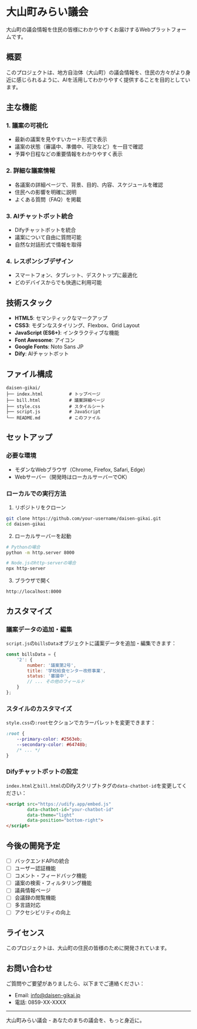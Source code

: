 # 大山町みらい議会

大山町の議会情報を住民の皆様にわかりやすくお届けするWebプラットフォームです。

## 概要

このプロジェクトは、地方自治体（大山町）の議会情報を、住民の方々がより身近に感じられるように、AIを活用してわかりやすく提供することを目的としています。

## 主な機能

### 1. 議案の可視化
- 最新の議案を見やすいカード形式で表示
- 議案の状態（審議中、準備中、可決など）を一目で確認
- 予算や日程などの重要情報をわかりやすく表示

### 2. 詳細な議案情報
- 各議案の詳細ページで、背景、目的、内容、スケジュールを確認
- 住民への影響を明確に説明
- よくある質問（FAQ）を掲載

### 3. AIチャットボット統合
- Difyチャットボットを統合
- 議案について自由に質問可能
- 自然な対話形式で情報を取得

### 4. レスポンシブデザイン
- スマートフォン、タブレット、デスクトップに最適化
- どのデバイスからでも快適に利用可能

## 技術スタック

- **HTML5**: セマンティックなマークアップ
- **CSS3**: モダンなスタイリング、Flexbox、Grid Layout
- **JavaScript (ES6+)**: インタラクティブな機能
- **Font Awesome**: アイコン
- **Google Fonts**: Noto Sans JP
- **Dify**: AIチャットボット

## ファイル構成

```
daisen-gikai/
├── index.html          # トップページ
├── bill.html           # 議案詳細ページ
├── style.css           # スタイルシート
├── script.js           # JavaScript
└── README.md           # このファイル
```

## セットアップ

### 必要な環境
- モダンなWebブラウザ（Chrome, Firefox, Safari, Edge）
- Webサーバー（開発時はローカルサーバーでOK）

### ローカルでの実行方法

1. リポジトリをクローン
```bash
git clone https://github.com/your-username/daisen-gikai.git
cd daisen-gikai
```

2. ローカルサーバーを起動
```bash
# Pythonの場合
python -m http.server 8000

# Node.jsのhttp-serverの場合
npx http-server
```

3. ブラウザで開く
```
http://localhost:8000
```

## カスタマイズ

### 議案データの追加・編集

`script.js`の`billsData`オブジェクトに議案データを追加・編集できます：

```javascript
const billsData = {
    '2': {
        number: '議案第2号',
        title: '学校給食センター改修事業',
        status: '審議中',
        // ... その他のフィールド
    }
};
```

### スタイルのカスタマイズ

`style.css`の`:root`セクションでカラーパレットを変更できます：

```css
:root {
    --primary-color: #2563eb;
    --secondary-color: #64748b;
    /* ... */
}
```

### Difyチャットボットの設定

`index.html`と`bill.html`のDifyスクリプトタグの`data-chatbot-id`を変更してください：

```html
<script src="https://udify.app/embed.js"
        data-chatbot-id="your-chatbot-id"
        data-theme="light"
        data-position="bottom-right">
</script>
```

## 今後の開発予定

- [ ] バックエンドAPIの統合
- [ ] ユーザー認証機能
- [ ] コメント・フィードバック機能
- [ ] 議案の検索・フィルタリング機能
- [ ] 議員情報ページ
- [ ] 会議録の閲覧機能
- [ ] 多言語対応
- [ ] アクセシビリティの向上

## ライセンス

このプロジェクトは、大山町の住民の皆様のために開発されています。

## お問い合わせ

ご質問やご要望がありましたら、以下までご連絡ください：

- Email: info@daisen-gikai.jp
- 電話: 0859-XX-XXXX

---

大山町みらい議会 - あなたのまちの議会を、もっと身近に。
